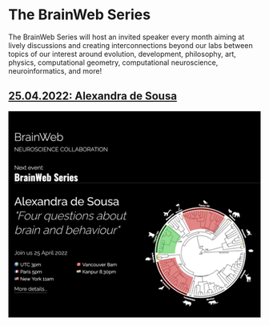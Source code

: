 # The BrainWeb Series

The BrainWeb Series will host an invited speaker every month aiming at lively discussions and creating interconnections beyond our labs between topics of our interest around evolution, development, philosophy, art, physics, computational geometry, computational neuroscience, neuroinformatics, and more!

## [25.04.2022: Alexandra de Sousa](https://brain-web.github.io/#events)

![AlexandraDeSousa](images/BrainWebSeries_1_AlexandraDeSousa.png)

<!-- <img src="./images/BrainWebSeries_1_AlexandraDeSousa.png" style="max-width:500px;"></img> -->

